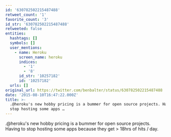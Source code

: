 ```yaml
---
id: '630782502215487488'
retweet_count: '1'
favorite_count: '3'
id_str: '630782502215487488'
retweeted: false
entities:
  hashtags: []
  symbols: []
  user_mentions:
    - name: Heroku
      screen_name: heroku
      indices:
        - '1'
        - '8'
      id_str: '10257182'
      id: '10257182'
  urls: []
original_url: https://twitter.com/benbalter/status/630782502215487488
date: '2015-08-10T16:47:22.000Z'
title: >-
  .@heroku's new hobby pricing is a bummer for open source projects. Having to
  stop hosting some apps …
---
```


.@heroku's new hobby pricing is a bummer for open source projects. Having to stop hosting some apps because they get &gt; 18hrs of hits / day.